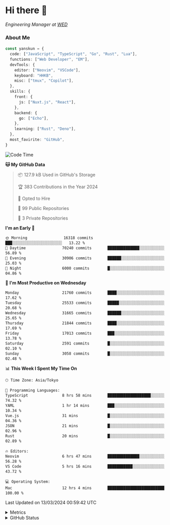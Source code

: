 # Hi there&nbsp;:wave:

<!-- ![Alt text](https://spotify-recently-played-readme.vercel.app/api?user=31kynbuubkiu3r4qh4hjuaglhfay) -->

_Engineering Manager at [WED](https://github.com/wedinc)_

### About Me

```ts
const yanskun = {
  code: ["JavaScript", "TypeScript", "Go", "Rust", "Lua"],
  functions: ["Web Developer", "EM"],
  devTools: {
    editor: ["Neovim", "VSCode"],
    keyboard: "HHKB",
    misc: ["tmux", "Copilot"],
  },
  skills: {
    front: {
      js: ["Nuxt.js", "React"],
    },
    backend: {
      go: ["Echo"],
    },
    learning: ["Rust", "Deno"],
  },
  most_favirite: "GitHub",
}
```

<!--START_SECTION:waka-->
![Code Time](http://img.shields.io/badge/Code%20Time-738%20hrs%2028%20mins-blue)

**🐱 My GitHub Data** 

> 📦 127.9 kB Used in GitHub's Storage 
 > 
> 🏆 383 Contributions in the Year 2024
 > 
> 💼 Opted to Hire
 > 
> 📜 99 Public Repositories 
 > 
> 🔑 3 Private Repositories 
 > 
**I'm an Early 🐤** 

```text
🌞 Morning                16318 commits       ███░░░░░░░░░░░░░░░░░░░░░░   13.22 % 
🌆 Daytime                70240 commits       ██████████████░░░░░░░░░░░   56.89 % 
🌃 Evening                30906 commits       ██████░░░░░░░░░░░░░░░░░░░   25.03 % 
🌙 Night                  6000 commits        █░░░░░░░░░░░░░░░░░░░░░░░░   04.86 % 
```
📅 **I'm Most Productive on Wednesday** 

```text
Monday                   21760 commits       ████░░░░░░░░░░░░░░░░░░░░░   17.62 % 
Tuesday                  25533 commits       █████░░░░░░░░░░░░░░░░░░░░   20.68 % 
Wednesday                31665 commits       ██████░░░░░░░░░░░░░░░░░░░   25.65 % 
Thursday                 21844 commits       ████░░░░░░░░░░░░░░░░░░░░░   17.69 % 
Friday                   17013 commits       ███░░░░░░░░░░░░░░░░░░░░░░   13.78 % 
Saturday                 2591 commits        █░░░░░░░░░░░░░░░░░░░░░░░░   02.10 % 
Sunday                   3058 commits        █░░░░░░░░░░░░░░░░░░░░░░░░   02.48 % 
```


📊 **This Week I Spent My Time On** 

```text
🕑︎ Time Zone: Asia/Tokyo

💬 Programming Languages: 
TypeScript               8 hrs 58 mins       ███████████████████░░░░░░   74.32 % 
YAML                     1 hr 14 mins        ███░░░░░░░░░░░░░░░░░░░░░░   10.34 % 
Vue.js                   31 mins             █░░░░░░░░░░░░░░░░░░░░░░░░   04.36 % 
JSON                     21 mins             █░░░░░░░░░░░░░░░░░░░░░░░░   02.96 % 
Rust                     20 mins             █░░░░░░░░░░░░░░░░░░░░░░░░   02.89 % 

🔥 Editors: 
Neovim                   6 hrs 47 mins       ██████████████░░░░░░░░░░░   56.28 % 
VS Code                  5 hrs 16 mins       ███████████░░░░░░░░░░░░░░   43.72 % 

💻 Operating System: 
Mac                      12 hrs 4 mins       █████████████████████████   100.00 % 
```


 Last Updated on 13/03/2024 00:59:42 UTC
<!--END_SECTION:waka-->

<details>
  <summary>Metrics</summary>
  <img src="https://github.com/yanskun/yanskun/blob/main/github-metrics.svg" alt="Metrics">
</details>

<details>
  <summary>GitHub Status</summary>
  <picture>
    <source media="(prefers-color-scheme: dark)" srcset="https://raw.githubusercontent.com/yanskun/yanskun/master/profile-summary-card-output/nord_dark/0-profile-details.svg">
   <img src="https://raw.githubusercontent.com/yanskun/yanskun/master/profile-summary-card-output/default/0-profile-details.svg">
  </picture>
  <br>
  <picture>
    <source media="(prefers-color-scheme: dark)" srcset="https://raw.githubusercontent.com/yanskun/yanskun/master/profile-summary-card-output/nord_dark/1-repos-per-language.svg">
   <img src="https://raw.githubusercontent.com/yanskun/yanskun/master/profile-summary-card-output/default/1-repos-per-language.svg">
  </picture>
  <picture>
    <source media="(prefers-color-scheme: dark)" srcset="https://raw.githubusercontent.com/yanskun/yanskun/master/profile-summary-card-output/nord_dark/2-most-commit-language.svg">
   <img src="https://raw.githubusercontent.com/yanskun/yanskun/master/profile-summary-card-output/default/2-most-commit-language.svg">
  </picture>
  <br>
  <picture>
    <source media="(prefers-color-scheme: dark)" srcset="https://raw.githubusercontent.com/yanskun/yanskun/master/profile-summary-card-output/nord_dark/3-stats.svg">
   <img src="https://raw.githubusercontent.com/yanskun/yanskun/master/profile-summary-card-output/default/3-stats.svg">
  </picture>
  <picture>
    <source media="(prefers-color-scheme: dark)" srcset="https://raw.githubusercontent.com/yanskun/yanskun/master/profile-summary-card-output/nord_dark/4-productive-time.svg">
   <img src="https://raw.githubusercontent.com/yanskun/yanskun/master/profile-summary-card-output/default/4-productive-time.svg">
  </picture>
</details>
